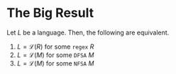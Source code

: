 # The Big Result

Let $L$ be a language.
Then, the following are equivalent.

1) $L = \mathcal{L}(R)$ for some `regex` $R$
2) $L = \mathcal{L}(M)$ for some `DFSA` $M$
3) $L = \mathcal{L}(M)$ for some `NFSA` $M$